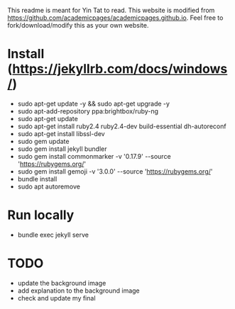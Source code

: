 This readme is meant for Yin Tat to read.
This website is modified from https://github.com/academicpages/academicpages.github.io.
Feel free to fork/download/modify this as your own website.

# Install (https://jekyllrb.com/docs/windows/)
+ sudo apt-get update -y && sudo apt-get upgrade -y
+ sudo apt-add-repository ppa:brightbox/ruby-ng
+ sudo apt-get update
+ sudo apt-get install ruby2.4 ruby2.4-dev build-essential dh-autoreconf
+ sudo apt-get install libssl-dev
+ sudo gem update
+ sudo gem install jekyll bundler
+ sudo gem install commonmarker -v '0.17.9' --source 'https://rubygems.org/'
+ sudo gem install gemoji -v '3.0.0' --source 'https://rubygems.org/'
+ bundle install
+ sudo apt autoremove


# Run locally
+ bundle exec jekyll serve

# TODO
+ update the background image
+ add explanation to the background image
+ check and update my final
